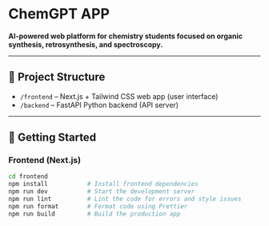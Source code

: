 # ChemGPT APP

**AI-powered web platform for chemistry students focused on organic synthesis, retrosynthesis, and spectroscopy.**

---

## 🧬 Project Structure

- `/frontend` – Next.js + Tailwind CSS web app (user interface)
- `/backend` – FastAPI Python backend (API server)

---

## 🚀 Getting Started

### Frontend (Next.js)

```bash
cd frontend
npm install           # Install frontend dependencies
npm run dev           # Start the development server
npm run lint          # Lint the code for errors and style issues
npm run format        # Format code using Prettier
npm run build         # Build the production app

